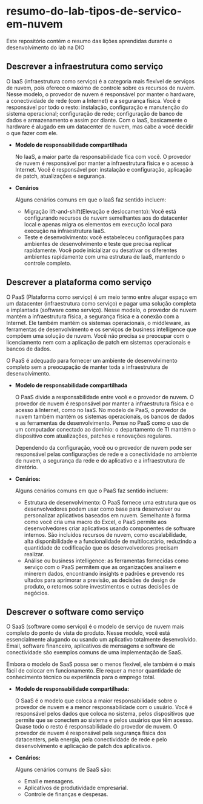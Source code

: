 # resumo-do-lab-tipos-de-servico-em-nuvem
Este repositório contém o resumo das lições aprendidas durante o desenvolvimento do lab na DIO

## Descrever a infraestrutura como serviço

O IaaS (infraestrutura como serviço) é a categoria mais flexível de serviços de nuvem, pois oferece o máximo de controle sobre os recursos de nuvem. Nesse modelo, o provedor de nuvem é responsável por manter o hardware, a conectividade de rede (com a Internet) e a segurança física.  Você é responsável por todo o resto: instalação, configuração e manutenção do sistema operacional; configuração de rede; configuração de banco de dados e armazenamento e assim por diante. Com o IaaS, basicamente o hardware é alugado em um datacenter de nuvem, mas cabe a você decidir o que fazer com ele.

- **Modelo de responsabilidade compartilhada**
    
    No IaaS, a maior parte da responsabilidade fica com você. O provedor de nuvem é responsável por manter a infraestrutura física e o acesso à Internet. Você é responsável por: instalação e configuração, aplicação de patch, atualizações e segurança.
    
- **Cenários**
    
    Alguns cenários comuns em que o IaaS faz sentido incluem:
    
    - Migração lift-and-shift(Elevação e deslocamento): Você está configurando recursos de nuvem semelhantes aos do datacenter local e apenas migra os elementos em execução local para execução na infraestrutura IaaS.
    - Teste e desenvolvimento: você estabeleceu configurações para ambientes de desenvolvimento e teste que precisa replicar rapidamente. Você pode inicializar ou desativar os diferentes ambientes rapidamente com uma estrutura de IaaS, mantendo o controle completo.

## Descrever a plataforma como serviço

O PaaS (Plataforma como serviço) é um meio termo entre alugar espaço em um datacenter (infraestrutura como serviço) e pagar uma solução completa e implantada (software como serviço). Nesse modelo, o provedor de nuvem mantém a infraestrutura física, a segurança física e a conexão com a Internet. Ele também mantém os sistemas operacionais, o middleware, as ferramentas de desenvolvimento e os serviços de business intelligence que compõem uma solução de nuvem. Você não precisa se preocupar com o licenciamento nem com a aplicação de patch em sistemas operacionais e bancos de dados.

O PaaS é adequado para fornecer um ambiente de desenvolvimento completo sem a preocupação de manter toda a infraestrutura de desenvolvimento.

- **Modelo de responsabilidade compartilhada**
    
    O PaaS divide a responsabilidade entre você e o provedor de nuvem. O provedor de nuvem é responsável por manter a infraestrutura física e o acesso à Internet, como no IaaS. No modelo de PaaS, o provedor de nuvem também mantém os sistemas operacionais, os bancos de dados e as ferramentas de desenvolvimento. Pense no PaaS como o uso de um computador conectado ao domínio: o departamento de TI mantém o dispositivo com atualizações, patches e renovações regulares.
    
    Dependendo da configuração, você ou o provedor de nuvem pode ser responsável pelas configurações de rede e a conectividade no ambiente de nuvem, a segurança da rede e do aplicativo e a infraestrutura de diretório.
    
- **Cenários:**
    
    Alguns cenários comuns em que o PaaS faz sentido incluem:
    
    - Estrutura de desenvolvimento: O PaaS fornece uma estrutura que os desenvolvedores podem usar como base para desenvolver ou personalizar aplicativos baseados em nuvem. Semelhante à forma como você cria uma macro do Excel, o PaaS permite aos desenvolvedores criar aplicativos usando componentes de software internos. São incluídos recursos de nuvem, como escalabilidade, alta disponibilidade e a funcionalidade de multilocatário, reduzindo a quantidade de codificação que os desenvolvedores precisam realizar.
    - Análise ou business intelligence: as ferramentas fornecidas como serviço com o PaaS permitem que as organizações analisem e minerem dados, encontrando insights e padrões e prevendo res  ultados para aprimorar a previsão, as decisões de design de produto, o retornos sobre investimentos e outras decisões de negócios.
    

## Descrever o software como serviço

O SaaS (software como serviço) é o modelo de serviço de nuvem mais completo do ponto de vista do produto. Nesse modelo, você está essencialmente alugando ou usando um aplicativo totalmente desenvolvido. Email, software financeiro, aplicativos de mensagens e software de conectividade são exemplos comuns de uma implementação de SaaS.

Embora o modelo de SaaS possa ser o menos flexível, ele também é o mais fácil de colocar em funcionamento. Ele requer a menor quantidade de conhecimento técnico ou experiência para o emprego total.

- **Modelo de responsabilidade compartilhada:**
    
    O SaaS é o modelo que coloca a maior responsabilidade sobre o provedor de nuvem e a menor responsabilidade com o usuário. Você é responsável pelos dados que coloca no sistema, pelos dispositivos que permite que se conectem ao sistema e pelos usuários que têm acesso. Quase todo o resto é responsabilidade do provedor de nuvem. O provedor de nuvem é responsável pela segurança física dos datacenters, pela energia, pela conectividade de rede e pelo desenvolvimento e aplicação de patch dos aplicativos.
    
- **Cenários:**
    
    Alguns cenários comuns de SaaS são:
    
    - Email e mensagens.
    - Aplicativos de produtividade empresarial.
    - Controle de finanças e despesas.
